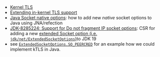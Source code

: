 - [Kernel TLS](https://docs.kernel.org/networking/tls.html)
- [Extending in-kernel TLS support](https://lwn.net/Articles/892216/)
- [Java Socket native options](https://blog.termian.dev/posts/java-socket-native-options/):
  how to add new *native* socket options to Java using JNA/refection
- [JDK-8285224: Support for Do not fragment IP socket options](https://bugs.openjdk.org/browse/JDK-8285224):
  CSR for adding a new [extended Socket option (i.e. `jdk/net/ExtendedSocketOptions`)](
  https://docs.oracle.com/en/java/javase/19/docs/api/jdk.net/jdk/net/ExtendedSocketOptions.html)to JDK 19
- see [`ExtendedSocketOptions.SO_PEERCRED`](
  https://docs.oracle.com/en/java/javase/19/docs/api/jdk.net/jdk/net/ExtendedSocketOptions.html#SO_PEERCRED)
  for an example how we could implement kTLS in Java.
